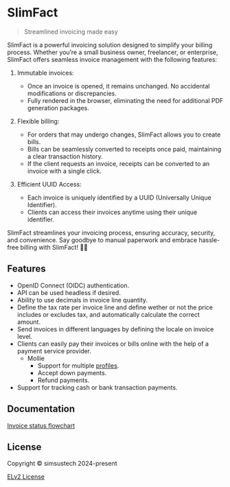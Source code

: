 # SlimFact

> Streamlined invoicing made easy

SlimFact is a powerful invoicing solution designed to simplify your billing process. Whether you’re a small business owner, freelancer, or enterprise, SlimFact offers seamless invoice management with the following features:

  1. Immutable invoices:
      - Once an invoice is opened, it remains unchanged. No accidental modifications or discrepancies.
      - Fully rendered in the browser, eliminating the need for additional PDF generation packages.

  2. Flexible billing:
      - For orders that may undergo changes, SlimFact allows you to create bills.
      - Bills can be seamlessly converted to receipts once paid, maintaining a clear transaction history.
      - If the client requests an invoice, receipts can be converted to an invoice with a single click.

  3. Efficient UUID Access:
      - Each invoice is uniquely identified by a UUID (Universally Unique Identifier).
      - Clients can access their invoices anytime using their unique identifier.

SlimFact streamlines your invoicing process, ensuring accuracy, security, and convenience. Say goodbye to manual paperwork and embrace hassle-free billing with SlimFact! 🚀💡

## Features
- OpenID Connect (OIDC) authentication.
- API can be used headless if desired.
- Ability to use decimals in invoice line quantity.
- Define the tax rate per invoice line and define wether or not the price includes or excludes tax, and automatically calculate the correct amount.
- Send invoices in different languages by defining the locale on invoice level.
- Clients can easily pay their invoices or bills online with the help of a payment service provider.
    - Mollie
        - Support for multiple [profiles](https://docs.mollie.com/reference/profiles-api).
        - Accept down payments.
        - Refund payments.
- Support for tracking cash or bank transaction payments.


## Documentation
[Invoice status flowchart](./packages/docs/Flowchart.md)

## License
Copyright © simsustech 2024-present

[ELv2 License](./LICENSE)
